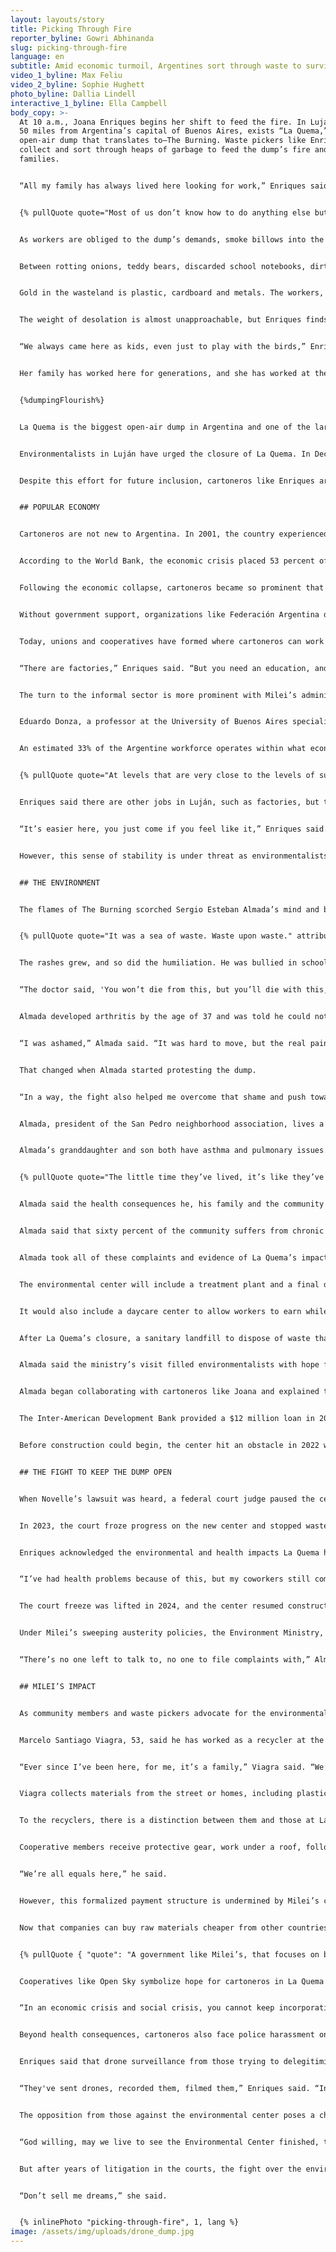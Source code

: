 ```yaml
---
layout: layouts/story
title: Picking Through Fire
reporter_byline: Gowri Abhinanda
slug: picking-through-fire
language: en
subtitle: Amid economic turmoil, Argentines sort through waste to survive.
video_1_byline: Max Feliu
video_2_byline: Sophie Hughett
photo_byline: Dallia Lindell
interactive_1_byline: Ella Campbell
body_copy: >-
  At 10 a.m., Joana Enriques begins her shift to feed the fire. In Luján, a city
  50 miles from Argentina’s capital of Buenos Aires, exists “La Quema,” an
  open-air dump that translates to—The Burning. Waste pickers like Enriques
  collect and sort through heaps of garbage to feed the dump’s fire and their
  families.


  “All my family has always lived here looking for work,” Enriques said.


  {% pullQuote quote="Most of us don’t know how to do anything else but recycle and be here." attribution="Joana Enriques" role="Waste picker at La Quema" %}


  As workers are obliged to the dump’s demands, smoke billows into the humid sky of Luján. The air thickens with putrid sulfur stench and dust when one of the 15 trucks passes by the 700-meter dirt path to unload around 180 tons of cargo onto La Playa—“The Beach”—the landing zone of trash. With their piercing gaze and talons, scavenger birds are undeterred, cutting through the haze and landing only when they find something of value. 


  Between rotting onions, teddy bears, discarded school notebooks, dirt and the occasional dead goat, workers of La Quema, much like scavenger birds, dig for gold across the 27-acre scape.


  Gold in the wasteland is plastic, cardboard and metals. The workers, known by the community as “cartoneros,” or cardboard pickers, sort each material into a large white plastic bag to hand over to El Indio, “The Indian,” who acts as a middleman by selling the raw materials picked by the dump workers to industries seeking out the inventory. The Indian takes most of the cut while the cartoneros get a slim commission, but it is enough for them to survive.


  The weight of desolation is almost unapproachable, but Enriques finds the scene familiar.


  “We always came here as kids, even just to play with the birds,” Enriques, 26, said. “Most people don’t just come here to work—women come looking for clothes or they sell things they find at fairs.”


  Her family has worked here for generations, and she has worked at the dump since she was 12. 


  {%dumpingFlourish%}


  La Quema is the biggest open-air dump in Argentina and one of the largest in South America. It is also illegal. The burning of waste releases toxins into the air, and trucks plow through the sea of trash, crushing birds or the occasional worker in the field. While the waste pickers are willing to take on this risk, it conflicts with people living around the acres-long waste pile in Luján.


  Environmentalists in Luján have urged the closure of La Quema. In December, a federal court ordered cleanup efforts to resume converting the dump to an environmental center. The court also called for Luján’s municipal government to stop waste disposal and to work on incorporating “informal recyclers” into reformed waste management processes.


  Despite this effort for future inclusion, cartoneros like Enriques are resisting the court’s efforts to protect their ability to provide for themselves. The resistance is exacerbated by the poverty brought on by Argentina’s President Javier Milei’s new austerity programs, which have contributed to the rising unemployment rate and doubled the population of cartoneros.


  ## POPULAR ECONOMY


  Cartoneros are not new to Argentina. In 2001, the country experienced a massive economic upheaval after deregulating its economy and increasing dependency on the International Monetary Fund. 


  According to the World Bank, the economic crisis placed 53 percent of Argentines under the poverty line. It forced 30,000 families into life as cartoneros, Al Jazeera reported in 2007. 


  Following the economic collapse, cartoneros became so prominent that El Tren Blanco, a white train, was established to transport them from the city to the slum to collect waste. Eventually, the train was discontinued due to issues managing cartoneros. 


  Without government support, organizations like Federación Argentina de Cartoneros, Carreros y Recicladores emerged to formalize workers' rights for waste pickers, according to a report from the Friedrich Ebert Foundation.


  Today, unions and cooperatives have formed where cartoneros can work within the formal sector to gain protection and contracted pay with municipal governments. While these avenues are present, many Argentines turn to the informal sector, leading many to work in illegal dumping sites like La Quema. 


  “There are factories,” Enriques said. “But you need an education, and the pay is not the same, you can work there and still make what you could earn here in a day.”


  The turn to the informal sector is more prominent with Milei’s administration. Since taking office, Milei has implemented aggressive austerity measures, slashing welfare programs that make paying rent and access to healthcare possible in the country. While Milei has touted falling inflation and poverty rates, as reported by the National Institute of Statistics and Census of Argentina, the presence of cartoneros tells a different story.


  Eduardo Donza, a professor at the University of Buenos Aires specializing in the labor market, social inequality and poverty, said the rate of informal labor continues to increase nationwide. 


  An estimated 33% of the Argentine workforce operates within what economists like Donza call the “popular economy,” where jobs diverge from traditional employment and lack labor protections. Cartoneros are a part of this popular economy. These professions grow out of survival as the labor market fails to support its citizens, he said.


  {% pullQuote quote="At levels that are very close to the levels of subsistence, this implies issues of great exclusion and the impossibility of acquiring minimal food." attribution="Eduardo Donza" role="Professor at University of Buenos Aires" %}


  Enriques said there are other jobs in Luján, such as factories, but they require an education. This lack of opportunity puts those like Enriques in the 33%, but she said having control over her labor is worthwhile.


  “It’s easier here, you just come if you feel like it,” Enriques said. “What I wanted was not to have a boss controlling me, not to have a set schedule. You decide your own time.”


  However, this sense of stability is under threat as environmentalists have raised concerns, leading to federal court intervention.


  ## THE ENVIRONMENT


  The flames of The Burning scorched Sergio Esteban Almada’s mind and body beginning in 1993. It began with psoriasis, a skin disease causing itchy rashes when he was six. His father worked at the dump in 1970, when it opened. Almada followed suit. 


  {% pullQuote quote="It was a sea of waste. Waste upon waste." attribution="Sergio Esteban Almada" role="Environmental Activist" %}


  The rashes grew, and so did the humiliation. He was bullied in school for how he looked. His skin cracked and bled, making it hard to move. 


  “The doctor said, 'You won’t die from this, but you’ll die with this,’” Almada said. “That was at age 12, and life just kept getting harder.”


  Almada developed arthritis by the age of 37 and was told he could not continue working at La Quema. All of his joints were swollen, and he was bedridden for 10 years. His spine fused, and now, he cannot turn his head or straighten his back.


  “I was ashamed,” Almada said. “It was hard to move, but the real pain was the shame; I couldn’t watch myself.”


  That changed when Almada started protesting the dump.


  “In a way, the fight also helped me overcome that shame and push toward a solution,” he said.


  Almada, president of the San Pedro neighborhood association, lives a mile from the landfill and has spent the past two decades petitioning the courts to close the dump. 


  Almada’s granddaughter and son both have asthma and pulmonary issues. When his family went to the doctor, they were told to stop smoking at home, but no one did. He racked his mind for answers and then realized it was the dump. He even lost his baby to toxic fumes from the dump.


  {% pullQuote quote="The little time they’ve lived, it’s like they’ve been exposed to cigarettes constantly." attribution="Sergio Esteban Almada" role="Environmental Activist" %}


  Almada said the health consequences he, his family and the community face motivate him to advocate.


  Almada said that sixty percent of the community suffers from chronic illnesses such as skin, bone and respiratory diseases and miscarriages for women.


  Almada took all of these complaints and evidence of La Quema’s impact on the community to the municipal government. In 2019, Juan Cabandié, the Minister of Environment and Sustainable Development of Argentina, visited Luján to begin plans to build an environmental center.


  The environmental center will include a treatment plant and a final disposal center. The center would be equipped with conveyor belts to sort through trash and water treatment infrastructure. 


  It would also include a daycare center to allow workers to earn while having their children cared for. It would also be government-affiliated, providing a standardized pay structure.


  After La Quema’s closure, a sanitary landfill to dispose of waste that wasn’t sorted would be formed in the neighborhood of Sucre, about two miles away from the dump.


  Almada said the ministry’s visit filled environmentalists with hope for La Quema’s closure, but the cartoneros grew angry that advocacy of “La Quema Kills” would leave them out of a job.


  Almada began collaborating with cartoneros like Joana and explained the plan of building an environmental center to provide them with dignified working conditions. 


  The Inter-American Development Bank provided a $12 million loan in 2008 to address open-air dumps in Argentina. After Cabandié visited, the loan was renewed to close the dump, and land was acquired to build the environmental center.


  Before construction could begin, the center hit an obstacle in 2022 when Viviana Novelle, a lawyer who owns a garden approximately 4,000 feet from where the new sanitary landfill would be, filed a lawsuit against the center’s establishment.


  ## THE FIGHT TO KEEP THE DUMP OPEN


  When Novelle’s lawsuit was heard, a federal court judge paused the center’s development for 24 hours. However, the original judge stepped down from the case, and a new judge lifted the pause.


  In 2023, the court froze progress on the new center and stopped waste dumping at La Quema to halt environmental damage. Enriques said she believes the dump is good for the community, but still testified to keeping the dump open to protect workers’ income.


  Enriques acknowledged the environmental and health impacts La Quema has on workers and the wider community, but said that waste workers in Argentina lack opportunities. She added that the economic conditions in Argentina make working at the dump unavoidable.


  “I’ve had health problems because of this, but my coworkers still come because it’s their livelihood,” Enriques said.


  The court freeze was lifted in 2024, and the center resumed construction. Despite this court mandate, the center has been stalled as the Milei administration is reluctant to utilize government funds to carry out the project.


  Under Milei’s sweeping austerity policies, the Environment Ministry, which called for the center’s construction, was dissolved. 


  “There’s no one left to talk to, no one to file complaints with,” Almada said. “We know there’s little we can do.”


  ## MILEI’S IMPACT


  As community members and waste pickers advocate for the environmental center, cooperative members a couple of blocks away live the reality Almada and Enriques advocate for.


  Marcelo Santiago Viagra, 53, said he has worked as a recycler at the cooperative, “Open Sky, Three Stars,” for the number of World Cups Argentina has won.


  “Ever since I’ve been here, for me, it’s a family,” Viagra said. “We’re always there for each other.”


  Viagra collects materials from the street or homes, including plastic, PVC and cardboard. Although those at Open Sky pick similar materials like the cartoneros, those working at the collective do not identify with the title and instead prefer “recycler.”


  To the recyclers, there is a distinction between them and those at La Quema. At the illegal dump site, each person works for themselves, whereas Open Sky is a collective, where earnings are split fairly among workers, Viagra said.


  Cooperative members receive protective gear, work under a roof, follow a set schedule from 8 a.m. to 2:30 p.m. and receive payments through a contract with the municipality of Luján, he said.


  “We’re all equals here,” he said.


  However, this formalized payment structure is undermined by Milei’s controversial legislative proposal, Ley Bases, which opens the door to importing foreign raw materials from Brazil. These materials are cheaper for industries to purchase than from cartoneros.


  Now that companies can buy raw materials cheaper from other countries, waste pickers have an incentive to turn to La Quema to get paid based on the amount of material each cartonero brings to The Indian.


  {% pullQuote { "quote": "A government like Milei’s, that focuses on balancing the books, all the doors start to close. Everything becomes obstacles, restrictions." , "attribution": "Marcelo Santiago Viagra", "role": "Recycler at Open Sky" } %}


  Cooperatives like Open Sky symbolize hope for cartoneros in La Quema and those picking trash on the streets of the City of Buenos Aires. However, cooperatives have limits on how many workers they can employ. The City of Buenos Aires currently holds contracts with 12 cooperatives, who formally employs 6,500 recyclers and are not currently expanding.


  “In an economic crisis and social crisis, you cannot keep incorporating more workers into the cooperatives or expanding the quota,” said Bárbara McCluskey, adviser to the City of Buenos Aires’ Urban Hygiene Department.


  Beyond health consequences, cartoneros also face police harassment on the street for identification, Viagra said. If cartoneros are missing identification, they have to pay bribes or risk arrest.


  Enriques said that drone surveillance from those trying to delegitimize the environmental center is also a threat. 


  “They've sent drones, recorded them, filmed them,” Enriques said. “Intimidated them to make them react and thus generates more conflicts.”


  The opposition from those against the environmental center poses a challenge for cartoneros to adapt to the economic crisis with dignity. Almada, however, remains hopeful.


  “God willing, may we live to see the Environmental Center finished, the dump completely closed and covered, and turned into what’s been promised—a green park on top of that mountain of garbage,” he said.


  But after years of litigation in the courts, the fight over the environmental center and lack of understanding of the workers and their plight, Enriques is skeptical.


  “Don’t sell me dreams,” she said. 


  {% inlinePhoto "picking-through-fire", 1, lang %}
image: /assets/img/uploads/drone_dump.jpg
---
```

